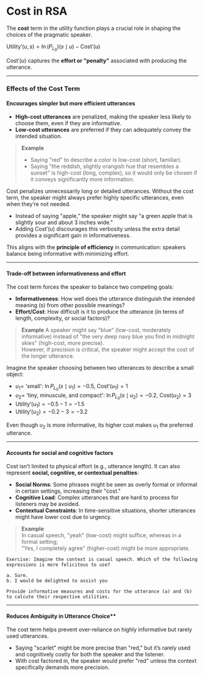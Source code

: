 # Cost in RSA

The **cost** term in the utility function plays a crucial role in shaping the choices of the pragmatic speaker. 

$\text{Utility}'(u, s) = \ln (P_{L_0})(s \mid u) - \text{Cost}'(u)$

$\text{Cost}'(u)$ captures the **effort or "penalty"** associated with producing the utterance.

---

### Effects of the Cost Term

#### Encourages simpler but more efficient utterances

- **High-cost utterances** are penalized, making the speaker less likely to choose them, even if they are informative.
- **Low-cost utterances** are preferred if they can adequately convey the intended situation.

> **Example** <br>
> - Saying "red" to describe a color is low-cost (short, familiar).
> - Saying "the reddish, slightly orangish hue that resembles a sunset" is high-cost (long, complex), so it would only be chosen if it conveys significantly more information.

Cost penalizes unnecessarily long or detailed utterances. Without the cost term, the speaker might always prefer highly specific utterances, even when they’re not needed. 

- Instead of saying "apple," the speaker might say "a green apple that is slightly sour and about 3 inches wide."
- Adding $\text{Cost}'(u)$ discourages this verbosity unless the extra detail provides a significant gain in informativeness.

This aligns with the **principle of efficiency** in communication: speakers balance being informative with minimizing effort.

---

#### Trade-off between informativeness and effort

The cost term forces the speaker to balance two competing goals:

- **Informativeness**: How well does the utterance distinguish the intended meaning \(s\) from other possible meanings?
- **Effort/Cost**: How difficult is it to produce the utterance (in terms of length, complexity, or social factors)?

> **Example**
> A speaker might say "blue" (low-cost, moderately informative) instead of "the very deep navy blue you find in midnight skies" (high-cost, more precise). <br>
> However, if precision is critical, the speaker might accept the cost of the longer utterance.

Imagine the speaker choosing between two utterances to describe a small object:

- $u_1 =$ 'small': $\ln P_{L_0}(s \mid u_1) = -0.5$, $\text{Cost}'(u_1) = 1$
- $u_2 =$ 'tiny, minuscule, and compact': $\ln P_{L_0}(s \mid u_2) = -0.2$, $\text{Cost}(u_2) = 3$
- $\text{Utility}'(u_1) = -0.5 - 1 = -1.5$
- $\text{Utility}'(u_2) = -0.2 - 3 = -3.2$

Even though $u_2$ is more informative, its higher cost makes $u_1$ the preferred utterance.

---

#### Accounts for social and cognitive factors
Cost isn’t limited to physical effort (e.g., utterance length). It can also represent **social, cognitive, or contextual penalties**:

- **Social Norms**: Some phrases might be seen as overly formal or informal in certain settings, increasing their "cost."
- **Cognitive Load**: Complex utterances that are hard to process for listeners may be avoided.
- **Contextual Constraints**: In time-sensitive situations, shorter utterances might have lower cost due to urgency.

> **Example** <br>
> In casual speech, "yeah" (low-cost) might suffice, whereas in a formal setting; <br>
> "Yes, I completely agree" (higher-cost) might be more appropriate.

```
Exercise: Imagine the context is casual speech. Which of the following expressions is more felicitous to use?

a. Sure.
b. I would be delighted to assist you

Provide informative measures and costs for the utterance (a) and (b) to calcute their respective utilities. 
```

---

#### Reduces Ambiguity in Utterance Choice**
The cost term helps prevent over-reliance on highly informative but rarely used utterances. 

- Saying "scarlet" might be more precise than "red," but it’s rarely used and cognitively costly for both the speaker and the listener.
- With cost factored in, the speaker would prefer "red" unless the context specifically demands more precision.
